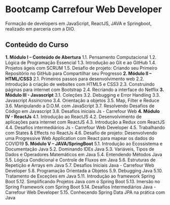 # Bootcamp Carrefour Web Developer
Formação de developers em JavaScript, ReactJS, JAVA e Springboot, realizado em parceria com a DIO.

## Conteúdo do Curso

**1.	Módulo I – Conteúdo de Abertura**
		1.1.	Pensamento Computacional
		1.2.	Lógica de Programação Essencial
		1.3.	Introdução ao Git e ao GitHub
		1.4.	Projetos ágeis com SCRUM
		1.5.	Desafio de projeto: Criando seu Primeiro Repositório no GitHub para Compartilhar seu Progresso
**2.	Módulo II – HTML/CSS3**
		2.1.	Primeiros passos para desenvolvimento web
		2.2.	Introdução à criação de websites com HTML5 e CSS3
		2.3.	Construindo páginas para internet com Bootstrap
		2.4.	Recriando a interface do Netflix
**3.	Módulo III - Javascript**
		3.1.	Coleções
		3.2.	Debugging e Error Handling
		3.3.	Javascript Assíncrono
		3.4.	Orientação a objetos
		3.5.	Map, Filter e Reduce
		3.6.	Manipulando a D.O.M. com JavaScript
		3.7.	Resolvendo Desafios de Código em Javascript
		3.8.	Desafios iniciais Js - Carrefour Web
**4.	Módulo IV - ReactJs**
		4.1.	Introdução ao ReactJS
		4.2.	Desenvolvimento de aplicações para internet com ReactJS
		4.3.	Introdução a Redux com ReactJS
		4.4.	Desafios intermediários Js - Carrefour Web Developer
		4.5.	Trabalhando com States & Effects no ReactJs
		4.6.	Desafio de projeto: Desenvolvendo uma Progressive Web Application com React para mapear os dados do COVID19
**5.	Módulo V – JAVA/SpringBoot**
		5.1.	Introdução ao Ecossistema e Documentação Java
		5.2.	Dominando IDEs Java
		5.3.	Variáveis, Tipos de Dados e Operadores Matemáticos em Java
		5.4.	Entendendo Métodos Java
		5.5.	Lógica Condicional e Controle de Fluxos em Java
		5.6.	Estruturas de Repetição e Arrays em Java
		5.7.	Desafios Iniciais Java - Carrefour Web Developer
		5.8.	Programação Orientada a Objetos
		5.9.	Debugging Java
		5.10.	Tratamento de Exceções em Java
		5.11.	Introdução ao framework Spring Boot
		5.12.	Simplificando Projetos Java com o Spring Boot
		5.13.	Imersão no Spring Framework com Spring Boot
		5.14.	Desafios Intermediários Java - Carrefour Web Developer
		5.15.	Conhecendo Spring Data JPA na prática com Java
